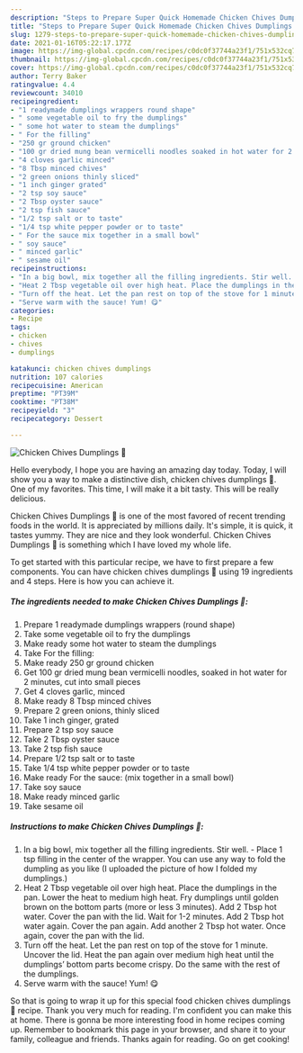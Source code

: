 ```yaml
---
description: "Steps to Prepare Super Quick Homemade Chicken Chives Dumplings 🥟"
title: "Steps to Prepare Super Quick Homemade Chicken Chives Dumplings 🥟"
slug: 1279-steps-to-prepare-super-quick-homemade-chicken-chives-dumplings
date: 2021-01-16T05:22:17.177Z
image: https://img-global.cpcdn.com/recipes/c0dc0f37744a23f1/751x532cq70/chicken-chives-dumplings-🥟-recipe-main-photo.jpg
thumbnail: https://img-global.cpcdn.com/recipes/c0dc0f37744a23f1/751x532cq70/chicken-chives-dumplings-🥟-recipe-main-photo.jpg
cover: https://img-global.cpcdn.com/recipes/c0dc0f37744a23f1/751x532cq70/chicken-chives-dumplings-🥟-recipe-main-photo.jpg
author: Terry Baker
ratingvalue: 4.4
reviewcount: 34010
recipeingredient:
- "1 readymade dumplings wrappers round shape"
- " some vegetable oil to fry the dumplings"
- " some hot water to steam the dumplings"
- " For the filling"
- "250 gr ground chicken"
- "100 gr dried mung bean vermicelli noodles soaked in hot water for 2 minutes cut into small pieces"
- "4 cloves garlic minced"
- "8 Tbsp minced chives"
- "2 green onions thinly sliced"
- "1 inch ginger grated"
- "2 tsp soy sauce"
- "2 Tbsp oyster sauce"
- "2 tsp fish sauce"
- "1/2 tsp salt or to taste"
- "1/4 tsp white pepper powder or to taste"
- " For the sauce mix together in a small bowl"
- " soy sauce"
- " minced garlic"
- " sesame oil"
recipeinstructions:
- "In a big bowl, mix together all the filling ingredients. Stir well. Place 1 tsp filling in the center of the wrapper. You can use any way to fold the dumpling as you like (I uploaded the picture of how I folded my dumplings.)"
- "Heat 2 Tbsp vegetable oil over high heat. Place the dumplings in the pan. Lower the heat to medium high heat. Fry dumplings until golden brown on the bottom parts (more or less 3 minutes). Add 2 Tbsp hot water. Cover the pan with the lid. Wait for 1-2 minutes. Add 2 Tbsp hot water again. Cover the pan again. Add another 2 Tbsp hot water. Once again, cover the pan with the lid."
- "Turn off the heat. Let the pan rest on top of the stove for 1 minute. Uncover the lid. Heat the pan again over medium high heat until the dumplings’ bottom parts become crispy. Do the same with the rest of the dumplings."
- "Serve warm with the sauce! Yum! 😋"
categories:
- Recipe
tags:
- chicken
- chives
- dumplings

katakunci: chicken chives dumplings 
nutrition: 107 calories
recipecuisine: American
preptime: "PT39M"
cooktime: "PT38M"
recipeyield: "3"
recipecategory: Dessert

---
```



![Chicken Chives Dumplings 🥟](https://img-global.cpcdn.com/recipes/c0dc0f37744a23f1/751x532cq70/chicken-chives-dumplings-🥟-recipe-main-photo.jpg)

Hello everybody, I hope you are having an amazing day today. Today, I will show you a way to make a distinctive dish, chicken chives dumplings 🥟. One of my favorites. This time, I will make it a bit tasty. This will be really delicious.



Chicken Chives Dumplings 🥟 is one of the most favored of recent trending foods in the world. It is appreciated by millions daily. It's simple, it is quick, it tastes yummy. They are nice and they look wonderful. Chicken Chives Dumplings 🥟 is something which I have loved my whole life.


To get started with this particular recipe, we have to first prepare a few components. You can have chicken chives dumplings 🥟 using 19 ingredients and 4 steps. Here is how you can achieve it.

<!--inarticleads1-->

##### The ingredients needed to make Chicken Chives Dumplings 🥟:

1. Prepare 1 readymade dumplings wrappers (round shape)
1. Take  some vegetable oil to fry the dumplings
1. Make ready  some hot water to steam the dumplings
1. Take  For the filling:
1. Make ready 250 gr ground chicken
1. Get 100 gr dried mung bean vermicelli noodles, soaked in hot water for 2 minutes, cut into small pieces
1. Get 4 cloves garlic, minced
1. Make ready 8 Tbsp minced chives
1. Prepare 2 green onions, thinly sliced
1. Take 1 inch ginger, grated
1. Prepare 2 tsp soy sauce
1. Take 2 Tbsp oyster sauce
1. Take 2 tsp fish sauce
1. Prepare 1/2 tsp salt or to taste
1. Take 1/4 tsp white pepper powder or to taste
1. Make ready  For the sauce: (mix together in a small bowl)
1. Take  soy sauce
1. Make ready  minced garlic
1. Take  sesame oil




<!--inarticleads2-->

##### Instructions to make Chicken Chives Dumplings 🥟:

1. In a big bowl, mix together all the filling ingredients. Stir well. - Place 1 tsp filling in the center of the wrapper. You can use any way to fold the dumpling as you like (I uploaded the picture of how I folded my dumplings.)
1. Heat 2 Tbsp vegetable oil over high heat. Place the dumplings in the pan. Lower the heat to medium high heat. Fry dumplings until golden brown on the bottom parts (more or less 3 minutes). Add 2 Tbsp hot water. Cover the pan with the lid. Wait for 1-2 minutes. Add 2 Tbsp hot water again. Cover the pan again. Add another 2 Tbsp hot water. Once again, cover the pan with the lid.
1. Turn off the heat. Let the pan rest on top of the stove for 1 minute. Uncover the lid. Heat the pan again over medium high heat until the dumplings’ bottom parts become crispy. Do the same with the rest of the dumplings.
1. Serve warm with the sauce! Yum! 😋




So that is going to wrap it up for this special food chicken chives dumplings 🥟 recipe. Thank you very much for reading. I'm confident you can make this at home. There is gonna be more interesting food in home recipes coming up. Remember to bookmark this page in your browser, and share it to your family, colleague and friends. Thanks again for reading. Go on get cooking!
